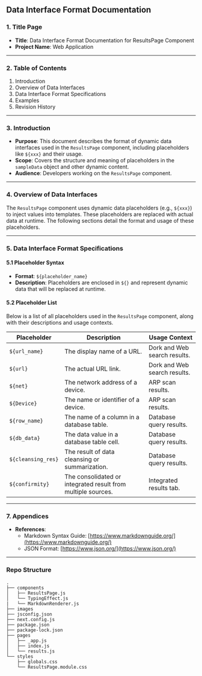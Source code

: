 ## **Data Interface Format Documentation**

### **1. Title Page**
- **Title**: Data Interface Format Documentation for ResultsPage Component
- **Project Name**: Web Application

---

### **2. Table of Contents**
1. Introduction
2. Overview of Data Interfaces
3. Data Interface Format Specifications
4. Examples
5. Revision History

---

### **3. Introduction**
- **Purpose**: This document describes the format of dynamic data interfaces used in the `ResultsPage` component, including placeholders like `${xxx}` and their usage.
- **Scope**: Covers the structure and meaning of placeholders in the `sampleData` object and other dynamic content.
- **Audience**: Developers working on the `ResultsPage` component.

---

### **4. Overview of Data Interfaces**
The `ResultsPage` component uses dynamic data placeholders (e.g., `${xxx}`) to inject values into templates. These placeholders are replaced with actual data at runtime. The following sections detail the format and usage of these placeholders.

---

### **5. Data Interface Format Specifications**

#### **5.1 Placeholder Syntax**
- **Format**: `${placeholder_name}`
- **Description**: Placeholders are enclosed in `${}` and represent dynamic data that will be replaced at runtime.

#### **5.2 Placeholder List**
Below is a list of all placeholders used in the `ResultsPage` component, along with their descriptions and usage contexts.

| **Placeholder**    | **Description**                                              | **Usage Context**            |
| ------------------ | ------------------------------------------------------------ | ---------------------------- |
| `${url_name}`      | The display name of a URL.                                   | Dork and Web search results. |
| `${url}`           | The actual URL link.                                         | Dork and Web search results. |
| `${net}`           | The network address of a device.                             | ARP scan results.            |
| `${Device}`        | The name or identifier of a device.                          | ARP scan results.            |
| `${row_name}`      | The name of a column in a database table.                    | Database query results.      |
| `${db_data}`       | The data value in a database table cell.                     | Database query results.      |
| `${cleansing_res}` | The result of data cleansing or summarization.               | Database query results.      |
| `${confirmity}`    | The consolidated or integrated result from multiple sources. | Integrated results tab.      |

------------------

### **7. Appendices**

- **References**:
  - Markdown Syntax Guide: [https://www.markdownguide.org/](https://www.markdownguide.org/)
  - JSON Format: [https://www.json.org/](https://www.json.org/)

---

### **Repo Structure**
```
.
├── components
│   ├── ResultsPage.js
│   └── TypingEffect.js
|   └── MarkdownRenderer.js
├── images
├── jsconfig.json
├── next.config.js
├── package.json
├── package-lock.json
├── pages
│   ├── _app.js
│   ├── index.js
│   └── results.js
└── styles
    ├── globals.css
    └── ResultsPage.module.css

```


